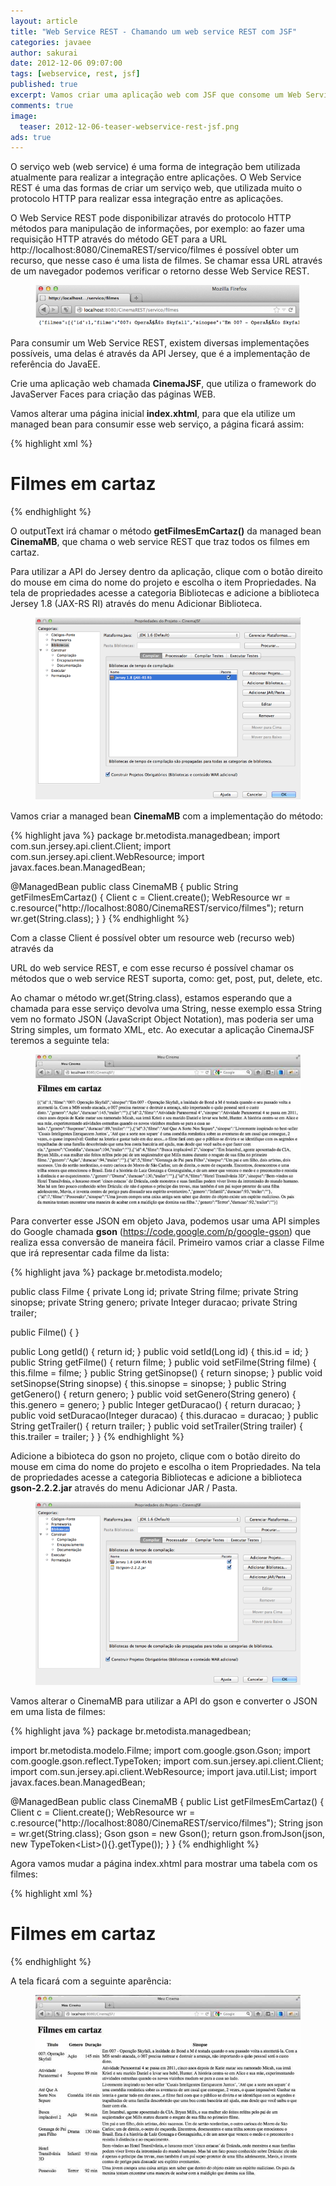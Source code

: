 ```yaml
---
layout: article
title: "Web Service REST - Chamando um web service REST com JSF"
categories: javaee
author: sakurai
date: 2012-12-06 09:07:00
tags: [webservice, rest, jsf]
published: true
excerpt: Vamos criar uma aplicação web com JSF que consome um Web Service REST.
comments: true
image:
  teaser: 2012-12-06-teaser-webservice-rest-jsf.png
ads: true
---
```


O serviço web (web service) é uma forma de integração bem utilizada atualmente para realizar a integração entre aplicações. O Web Service REST é uma das formas de criar um serviço web, que utilizada muito o protocolo HTTP para realizar essa integração entre as aplicações.

O Web Service REST pode disponibilizar através do protocolo HTTP métodos para manipulação de informações, por exemplo: ao fazer uma requisição HTTP através do método GET para a URL http://localhost:8080/CinemaREST/servico/filmes é possível obter um recurso, que nesse caso é uma lista de filmes. Se chamar essa URL através de um navegador podemos verificar o retorno desse Web Service REST.

<figure>
    <a href="/images/2012-12-06-webservice-rest-jsf-01.png"><img src="/images/2012-12-06-webservice-rest-jsf-01.png" alt=""></a>
</figure>

Para consumir um Web Service REST, existem diversas implementações possíveis, uma delas é através da API Jersey, que é a implementação de referência do JavaEE.

Crie uma aplicação web chamada **CinemaJSF**, que utiliza o framework do JavaServer Faces para criação das páginas WEB.

Vamos alterar uma página inicial **index.xhtml**, para que ela utilize um managed bean para consumir esse web serviço, a página ficará assim:

{% highlight xml %}
<?xml version='1.0' encoding='UTF-8' ?>
<!DOCTYPE html PUBLIC "-//W3C//DTD XHTML 1.0 Transitional//EN"
"http://www.w3.org/TR/xhtml1/DTD/xhtml1-transitional.dtd">
<html xmlns="http://www.w3.org/1999/xhtml"
      xmlns:h="http://java.sun.com/jsf/html">
  <h:head>
    <title>Meu Cinema</title>
  </h:head>
  <h:body>
    <h1>Filmes em cartaz</h1>
    <h:outputText value="#{cinemaMB.filmesEmCartaz}"/>
  </h:body>
</html>
{% endhighlight %}

O outputText irá chamar o método **getFilmesEmCartaz()** da managed bean **CinemaMB**, que chama o web service REST que traz todos os filmes em cartaz.

Para utilizar a API do Jersey dentro da aplicação, clique com o botão direito do mouse em cima do nome do projeto e escolha o item Propriedades. Na tela de propriedades acesse a categoria Bibliotecas e adicione a biblioteca Jersey 1.8 (JAX-RS RI) através do menu Adicionar Biblioteca.

<figure>
    <a href="/images/2012-12-06-webservice-rest-jsf-02.png"><img src="/images/2012-12-06-webservice-rest-jsf-02.png" alt=""></a>
</figure>

Vamos criar a managed bean **CinemaMB** com a implementação do método:

{% highlight java %}
package br.metodista.managedbean;
import com.sun.jersey.api.client.Client;
import com.sun.jersey.api.client.WebResource;
import javax.faces.bean.ManagedBean;

@ManagedBean
public class CinemaMB {
  public String getFilmesEmCartaz() {
    Client c = Client.create();
    WebResource wr = c.resource("http://localhost:8080/CinemaREST/servico/filmes");
    return wr.get(String.class);
  }
}
{% endhighlight %}

Com a classe Client é possível obter um resource web (recurso web) através da

URL do web service REST, e com esse recurso é possível chamar os métodos que o web service REST suporta, como: get, post, put, delete, etc.

Ao chamar o método wr.get(String.class), estamos esperando que a chamada para esse serviço devolva uma String, nesse exemplo essa String vem no formato JSON (JavaScript Object Notation), mas poderia ser uma String simples, um formato XML, etc. Ao executar a aplicação CinemaJSF teremos a seguinte tela:

<figure>
    <a href="/images/2012-12-06-webservice-rest-jsf-03.png"><img src="/images/2012-12-06-webservice-rest-jsf-03.png" alt=""></a>
</figure>

Para converter esse JSON em objeto Java, podemos usar uma API simples do Google chamada **gson** (https://code.google.com/p/google-gson) que realiza essa conversão de maneira fácil. Primeiro vamos criar a classe Filme que irá representar cada filme da lista:

{% highlight java %}
package br.metodista.modelo;

public class Filme {
  private Long id;
  private String filme;
  private String sinopse;
  private String genero;
  private Integer duracao;
  private String trailer;

  public Filme() {
  }

  public Long getId() {
    return id;
  }
  public void setId(Long id) {
    this.id = id;
  }
  public String getFilme() {
    return filme;
  }
  public void setFilme(String filme) {
    this.filme = filme;
  }
  public String getSinopse() {
    return sinopse;
  }
  public void setSinopse(String sinopse) {
    this.sinopse = sinopse;
  }
  public String getGenero() {
    return genero;
  }
  public void setGenero(String genero) {
    this.genero = genero;
  }
  public Integer getDuracao() {
    return duracao;
  }
  public void setDuracao(Integer duracao) {
    this.duracao = duracao;
  }
  public String getTrailer() {
    return trailer;
  }
  public void setTrailer(String trailer) {
    this.trailer = trailer;
  }
}
{% endhighlight %}

Adicione a bibioteca do gson no projeto, clique com o botão direito do mouse em cima do nome do projeto e escolha o item Propriedades. Na tela de propriedades acesse a categoria Bibliotecas e adicione a biblioteca **gson-2.2.2.jar** através do menu Adicionar JAR / Pasta.

<figure>
    <a href="/images/2012-12-06-webservice-rest-jsf-04.png"><img src="/images/2012-12-06-webservice-rest-jsf-04.png" alt=""></a>
</figure>

Vamos alterar o CinemaMB para utilizar a API do gson e converter o JSON em uma lista de filmes:

{% highlight java %}
package br.metodista.managedbean;

import br.metodista.modelo.Filme;
import com.google.gson.Gson;
import com.google.gson.reflect.TypeToken;
import com.sun.jersey.api.client.Client;
import com.sun.jersey.api.client.WebResource;
import java.util.List;
import javax.faces.bean.ManagedBean;

@ManagedBean
public class CinemaMB {
  public List<Filme> getFilmesEmCartaz() {
    Client c = Client.create();
    WebResource wr = c.resource("http://localhost:8080/CinemaREST/servico/filmes");
    String json = wr.get(String.class);
    Gson gson = new Gson();
    return gson.fromJson(json, new TypeToken<List<Filme>>(){}.getType());
  }
}
{% endhighlight %}

Agora vamos mudar a página index.xhtml para mostrar uma tabela com os filmes:

{% highlight xml %}
<?xml version='1.0' encoding='UTF-8' ?>
<!DOCTYPE html PUBLIC "-//W3C//DTD XHTML 1.0 Transitional//EN"
"http://www.w3.org/TR/xhtml1/DTD/xhtml1-transitional.dtd">
<html xmlns="http://www.w3.org/1999/xhtml"
      xmlns:h="http://java.sun.com/jsf/html"
      xmlns:f="http://java.sun.com/jsf/core">
  <h:head>
    <title>Meu Cinema</title>
  </h:head>
  <h:body>
    <h1>Filmes em cartaz</h1>
    <h:outputText value=""/>
    <h:dataTable value="#{cinemaMB.filmesEmCartaz}" var="f" width="100%">
      <h:column>
        <f:facet name="header">
          <h:outputText value="Titulo"/>
        </f:facet>
        <h:outputText value="#{f.filme}"/>
      </h:column>
      <h:column>
        <f:facet name="header">
          <h:outputText value="Genero"/>
        </f:facet>
        <h:outputText value="#{f.genero}"/>
      </h:column>
      <h:column>
        <f:facet name="header">
          <h:outputText value="Duração"/>
        </f:facet>
        <h:outputText value="#{f.duracao} min"/>
      </h:column>
      <h:column>
        <f:facet name="header">
          <h:outputText value="Sinopse"/>
        </f:facet>
        <h:outputText value="#{f.sinopse}"/>
      </h:column>
    </h:dataTable>
  </h:body>
</html>
{% endhighlight %}

A tela ficará com a seguinte aparência:

<figure>
    <a href="/images/2012-12-06-webservice-rest-jsf-05.png"><img src="/images/2012-12-06-webservice-rest-jsf-05.png" alt=""></a>
</figure>
